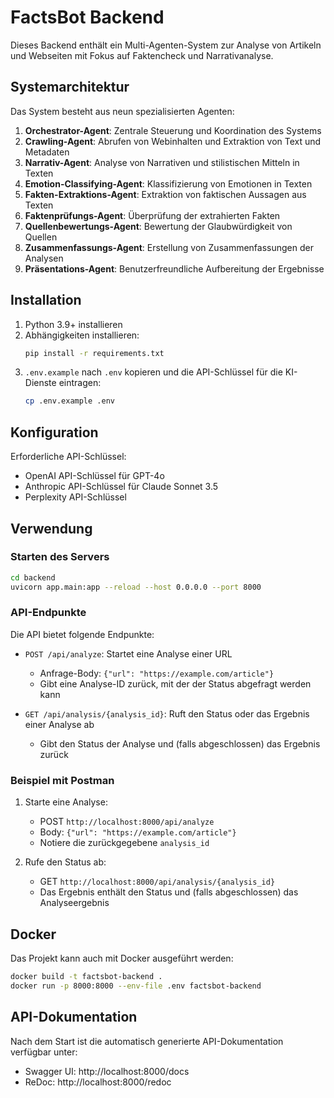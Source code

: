 # FactsBot Backend

Dieses Backend enthält ein Multi-Agenten-System zur Analyse von Artikeln und Webseiten mit Fokus auf Faktencheck und Narrativanalyse.

## Systemarchitektur

Das System besteht aus neun spezialisierten Agenten:

1. **Orchestrator-Agent**: Zentrale Steuerung und Koordination des Systems
2. **Crawling-Agent**: Abrufen von Webinhalten und Extraktion von Text und Metadaten
3. **Narrativ-Agent**: Analyse von Narrativen und stilistischen Mitteln in Texten
4. **Emotion-Classifying-Agent**: Klassifizierung von Emotionen in Texten
5. **Fakten-Extraktions-Agent**: Extraktion von faktischen Aussagen aus Texten
6. **Faktenprüfungs-Agent**: Überprüfung der extrahierten Fakten
7. **Quellenbewertungs-Agent**: Bewertung der Glaubwürdigkeit von Quellen
8. **Zusammenfassungs-Agent**: Erstellung von Zusammenfassungen der Analysen
9. **Präsentations-Agent**: Benutzerfreundliche Aufbereitung der Ergebnisse

## Installation

1. Python 3.9+ installieren
2. Abhängigkeiten installieren:
   ```bash
   pip install -r requirements.txt
   ```
3. `.env.example` nach `.env` kopieren und die API-Schlüssel für die KI-Dienste eintragen:
   ```bash
   cp .env.example .env
   ```

## Konfiguration

Erforderliche API-Schlüssel:
- OpenAI API-Schlüssel für GPT-4o
- Anthropic API-Schlüssel für Claude Sonnet 3.5
- Perplexity API-Schlüssel 

## Verwendung

### Starten des Servers

```bash
cd backend
uvicorn app.main:app --reload --host 0.0.0.0 --port 8000
```

### API-Endpunkte

Die API bietet folgende Endpunkte:

- `POST /api/analyze`: Startet eine Analyse einer URL
  - Anfrage-Body: `{"url": "https://example.com/article"}`
  - Gibt eine Analyse-ID zurück, mit der der Status abgefragt werden kann

- `GET /api/analysis/{analysis_id}`: Ruft den Status oder das Ergebnis einer Analyse ab
  - Gibt den Status der Analyse und (falls abgeschlossen) das Ergebnis zurück

### Beispiel mit Postman

1. Starte eine Analyse:
   - POST `http://localhost:8000/api/analyze`
   - Body: `{"url": "https://example.com/article"}`
   - Notiere die zurückgegebene `analysis_id`

2. Rufe den Status ab:
   - GET `http://localhost:8000/api/analysis/{analysis_id}`
   - Das Ergebnis enthält den Status und (falls abgeschlossen) das Analyseergebnis

## Docker

Das Projekt kann auch mit Docker ausgeführt werden:

```bash
docker build -t factsbot-backend .
docker run -p 8000:8000 --env-file .env factsbot-backend
```

## API-Dokumentation

Nach dem Start ist die automatisch generierte API-Dokumentation verfügbar unter:

- Swagger UI: http://localhost:8000/docs
- ReDoc: http://localhost:8000/redoc 